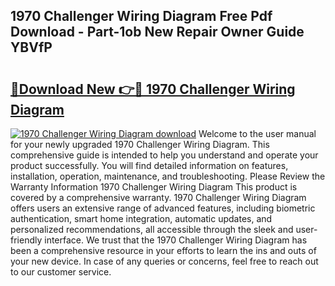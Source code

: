 ## 1970 Challenger Wiring Diagram Free Pdf Download - Part-1ob New Repair Owner Guide YBVfP

# <h2><a href="http://dft6yx.blite.top/?on=1970+Challenger+Wiring+Diagram">🔗Download New 👉🔴 1970 Challenger Wiring Diagram</a></h2>

[![1970 Challenger Wiring Diagram download](https://i.imgur.com/lujVjoI.png)](http://dft6yx.blite.top/?on=1970+Challenger+Wiring+Diagram)
Welcome to the user manual for your newly upgraded 1970 Challenger Wiring Diagram. This comprehensive guide is intended to help you understand and operate your product successfully. You will find detailed information on features, installation, operation, maintenance, and troubleshooting. Please Review the Warranty Information 1970 Challenger Wiring Diagram This product is covered by a comprehensive warranty. 1970 Challenger Wiring Diagram offers users an extensive range of advanced features, including biometric authentication, smart home integration, automatic updates, and personalized recommendations, all accessible through the sleek and user-friendly interface. We trust that the 1970 Challenger Wiring Diagram has been a comprehensive resource in your efforts to learn the ins and outs of your new device. In case of any queries or concerns, feel free to reach out to our customer service.
